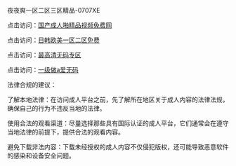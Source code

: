 夜夜爽一区二区三区精品-0707XE

点击访问：<a href="https://tfda.pages.dev/">国产成人啪精品视频免费网</a>

点击访问：<a href="https://bered.pages.dev/">日韩欧美一区二区免费</a>

点击访问：<a href="https://gfd-5xg.pages.dev/">最高清无码专区</a>

点击访问：<a href="https://gda-c7m.pages.dev/">一级做a爱无码</a>

法律合规的建议：

了解本地法律：在访问成人平台之前，先了解所在地区关于成人内容的法律法规，确保自己的行为不违反当地的法律。

使用合法的观看渠道：尽量选择那些具有国际认证的成人平台，它们通常会在遵守当地法律的前提下，提供合法的观看内容。

避免下载非法内容：下载未经授权的成人内容不仅侵犯版权，还可能导致恶意软件的感染和设备安全问题。

<span style="display:none;">((https://github.com/zxc20250707/zxc7 ）</span>
